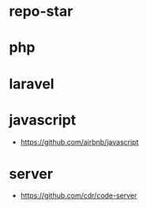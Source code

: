 # repo-star

# php
# laravel
# javascript
- https://github.com/airbnb/javascript
# server
- https://github.com/cdr/code-server

